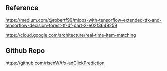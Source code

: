## Reference

https://medium.com/@robertf99/mlops-with-tensorflow-extended-tfx-and-tensorflow-decision-forest-tf-df-part-2-e02f3649259

https://cloud.google.com/architecture/real-time-item-matching

## Github Repo

https://github.com/risenW/tfx-adClickPrediction
